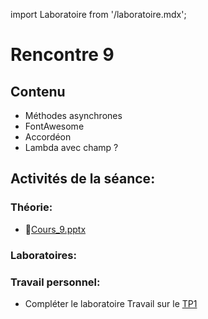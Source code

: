 import Laboratoire from '/laboratoire.mdx';

# Rencontre 9

## Contenu
- Méthodes asynchrones
- FontAwesome
- Accordéon
- Lambda avec champ ?


## Activités de la séance: 
### Théorie:  
- 🔗[Cours_9.pptx](https://cegepedouardmontpetit.sharepoint.com/:p:/s/CMT420InformatiqueComitesCours-3W6/EZ3VWcy7vQREg2s19Opr1pMB1_-hNcRh9retA14LwVtS1g?e=wVM8iy)

### Laboratoires: 
<Laboratoire nom="10XX-S09_Lab1"/>

### Travail personnel: 
- Compléter le laboratoire
Travail sur le [TP1](/tp/tp1)
